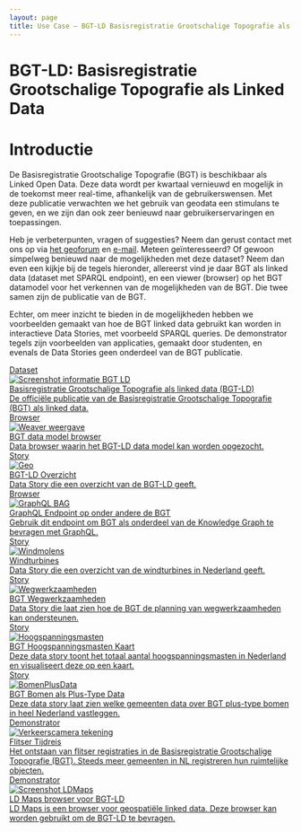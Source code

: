 ```yaml
---
layout: page
title: Use Case ― BGT-LD Basisregistratie Grootschalige Topografie als Linked Data
---
```


# BGT-LD: Basisregistratie Grootschalige Topografie als Linked Data

# Introductie
De Basisregistratie Grootschalige Topografie (BGT) is beschikbaar als Linked Open Data. Deze data wordt per kwartaal vernieuwd en mogelijk in de toekomst meer real-time, afhankelijk van de gebruikerswensen. Met deze publicatie verwachten we het gebruik van geodata een stimulans te geven, en we zijn dan ook zeer benieuwd naar gebruikerservaringen en toepassingen. 

Heb je verbeterpunten, vragen of suggesties? Neem dan gerust contact met ons op via <a href='https://geoforum.nl/'>het geoforum</a> en <a href='mailto:erwin.folmer@kadaster.nl'>e-mail</a>. Meteen geïnteresseerd? Of gewoon simpelweg benieuwd naar de mogelijkheden met deze dataset?
Neem dan even een kijkje bij de tegels hieronder, allereerst vind je daar BGT als linked data (dataset met SPARQL endpoint), en een viewer (browser) op het BGT datamodel voor het verkennen van de mogelijkheden van de BGT. Die twee samen zijn de publicatie van de BGT. 

Echter, om meer inzicht te bieden in de mogelijkheden hebben we voorbeelden gemaakt van hoe de BGT linked data gebruikt kan worden in interactieve Data Stories, met voorbeeld SPARQL queries. De demonstrator tegels zijn voorbeelden van applicaties, gemaakt door studenten, en evenals de Data Stories geen onderdeel van de BGT publicatie. 


<div class="cards-wrapper">
  <a href="https://data.labs.kadaster.nl/kadaster/bgt">
    <div class="card">
      <div class="card-type">Dataset</div>
      <img class="card-image" src="/assets/images/bgt-ld.png" alt="Screenshot informatie BGT LD">
      <div class="card-title">Basisregistratie Grootschalige Topografie als linked data (BGT-LD)</div>
      <div class="card-description">De officiële publicatie van de Basisregistratie Grootschalige Topografie (BGT) als linked data.</div>
    </div>
  </a>
    <a href="https://kadaster.wvr.io/bgt/elements">
    <div class="card">
      <div class="card-type">Browser</div>
      <img class="card-image" src="/assets/images/weaver.png" alt="Weaver weergave">
      <div class="card-title">BGT data model browser</div>
      <div class="card-description">Data browser waarin het BGT-LD data model kan worden opgezocht.</div>
    </div>
  </a>
  <a href="https://data.labs.kadaster.nl/kadaster/-/stories/bgt-overzicht">
    <div class="card">
      <div class="card-type">Story</div>
      <img class="card-image" src="/assets/images/geo.jpg" alt="Geo">
      <div class="card-title">BGT-LD Overzicht</div>
      <div class="card-description">Data Story die een overzicht van de BGT-LD geeft.</div>
    </div>
  </a>
  <a href="https://bgt.basisregistraties.overheid.nl/graphql">
    <div class="card">
      <div class="card-type">Browser</div>
      <img class="card-image" src="/assets/images/graphql-logo.png" alt="GraphQL BAG">
      <div class="card-title">GraphQL Endpoint op onder andere de BGT</div>
      <div class="card-description">Gebruik dit endpoint om BGT als onderdeel van de Knowledge Graph te bevragen met GraphQL.</div>
    </div>
  </a>
  <a href="https://data.labs.kadaster.nl/kadaster/-/stories/windturbines">
    <div class="card">
      <div class="card-type">Story</div>
      <img class="card-image" src="/assets/images/windturbines.jpg" alt="Windmolens">
      <div class="card-title">Windturbines</div>
      <div class="card-description">Data Story die een overzicht van de windturbines in Nederland geeft.</div>
    </div>
  </a>
  <a href="https://data.labs.kadaster.nl/kadaster/-/stories/bgt-wegwerkzaamheden" >
    <div class="card">
      <div class="card-type">Story</div>
      <img class="card-image" src="/assets/images/wegwerkzaamheden.jpg" alt="Wegwerkzaamheden">
      <div class="card-title">BGT Wegwerkzaamheden</div>
      <div class="card-description">Data Story die laat zien hoe de BGT de planning van wegwerkzaamheden kan ondersteunen.</div>
    </div>
  </a>
  <a href="https://data.labs.kadaster.nl/kadaster/-/stories/hoogspanningsmast-nl" >
    <div class="card">
      <div class="card-type">Story</div>
      <img class="card-image" src="/assets/images/hoogspanning.jpg" alt="Hoogspanningsmasten">
      <div class="card-title">BGT Hoogspanningsmasten Kaart</div>
      <div class="card-description">Deze data story toont het totaal aantal hoogspanningsmasten in Nederland en visualiseert deze op een kaart.</div>
    </div>
  </a>
  <a href="https://data.labs.kadaster.nl/kadaster/-/stories/bgt-plustype-bomen-gemeenten" >
    <div class="card">
      <div class="card-type">Story</div>
      <img class="card-image" src="/assets/images/bomen.jpg" alt="BomenPlusData">
      <div class="card-title">BGT Bomen als Plus-Type Data</div>
      <div class="card-description">Deze data story laat zien welke gemeenten data over BGT plus-type bomen in heel Nederland vastleggen.</div>
    </div>
  </a>
    <a href="/demonstrators/flitser-tijdreis">
    <div class="card">
      <div class="card-type">Demonstrator</div>
      <img class="card-image" src="/assets/images/flitser.svg" alt="Verkeerscamera tekening">
      <div class="card-title">Flitser Tijdreis</div>
      <div class="card-description">Het ontstaan van flitser registraties in de Basisregistratie Grootschalige Topografie (BGT).  Steeds meer gemeenten in NL registreren hun ruimtelijke objecten.</div>
    </div>
  </a>
  <a href="/demonstrators/LDMaps_BGT">
    <div class="card">
      <div class="card-type">Demonstrator</div>
      <img class="card-image" src="/assets/images/ld-maps.png" alt="Screenshot LDMaps">
      <div class="card-title">LD Maps browser voor BGT-LD</div>
      <div class="card-description">LD Maps is een browser voor geospatiële linked data.  Deze browser kan worden gebruikt om de BGT-LD te bevragen.</div>
    </div>
  </a>
</div>
